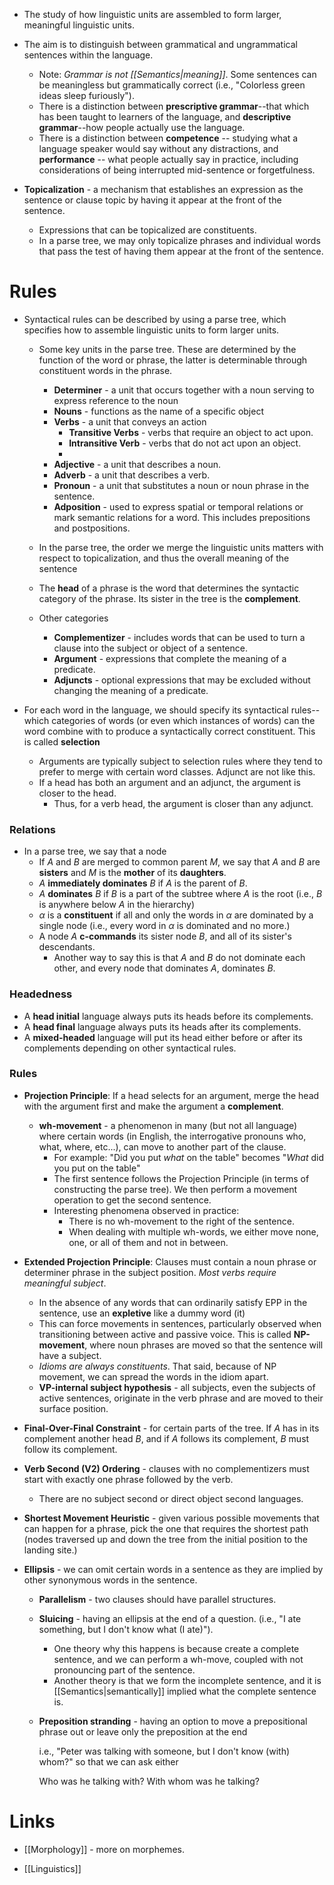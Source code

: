 * The study of how linguistic units are assembled to form larger, meaningful linguistic units.
* The aim is to distinguish between grammatical and ungrammatical sentences within the language.
	* Note: *Grammar is not [[Semantics|meaning]]*. Some sentences can be meaningless but grammatically correct (i.e., "Colorless green ideas sleep furiously").
	* There is a distinction between **prescriptive grammar**--that which has been taught to learners of the language, and **descriptive grammar**--how people actually use the language.
	* There is a distinction between **competence** -- studying what a language speaker would say without any distractions, and **performance** -- what people actually say in practice, including considerations of being interrupted mid-sentence or forgetfulness.

* **Topicalization** - a mechanism that establishes an expression as the sentence or clause topic by having it appear at the front of the sentence.
	* Expressions that can be topicalized are constituents.
	* In a parse tree, we may only topicalize phrases and individual words that pass the test of having them appear at the front of the sentence.

# Rules
* Syntactical rules can be described by using a parse tree, which specifies how to assemble linguistic units to form larger units.
	* Some key units in the parse tree. These are determined by the function of the word or phrase, the latter is determinable through constituent words in the phrase.
		* **Determiner** - a unit that occurs together with a noun serving to express reference to the noun
		* **Nouns** - functions as the name of a specific object
		* **Verbs** - a unit that conveys an action
			* **Transitive Verbs** - verbs that require an object to act upon.
			* **Intransitive Verb** - verbs that do not act upon an object.
			* 
		* **Adjective** - a unit that describes a noun.
		* **Adverb** - a unit that describes a verb.
		* **Pronoun** - a unit that substitutes a noun or noun phrase in the sentence.
		* **Adposition**  - used to express spatial or temporal relations or mark semantic relations for a word. This includes prepositions and postpositions.
	* In the parse tree,  the order we merge the linguistic units matters with respect to topicalization, and thus the overall meaning of the sentence
	* The **head** of a phrase is the word that determines the syntactic category of the phrase. Its sister in the tree is the **complement**.

	* Other categories
		* **Complementizer** - includes words that can be used to turn a clause into the subject or object of a sentence.
		* **Argument** - expressions that complete the meaning of a predicate.
		* **Adjuncts** - optional expressions that may be excluded without changing the meaning of a predicate.

* For each word in the language, we should specify its syntactical rules--which categories of words (or even which instances of words) can the word combine with to produce a syntactically correct constituent. This is called **selection** 
	* Arguments are typically subject to selection rules where they tend to prefer to merge with certain word classes. Adjunct are not like this.
	* If a head has both an argument and an adjunct, the argument is closer to the head. 
		* Thus, for a verb head, the argument is closer than any adjunct.

### Relations
* In a parse tree, we say that a node 
	* If  $A$ and $B$ are merged to common parent $M$, we say that $A$ and $B$ are **sisters** and $M$ is the **mother** of its **daughters**.
	* $A$ **immediately dominates** $B$ if $A$ is the parent of $B$.
	* $A$ **dominates** $B$ if $B$ is a part of the subtree where $A$ is the root (i.e., $B$ is anywhere below $A$ in the hierarchy)
	* $\alpha$ is a **constituent** if all and only the words in $\alpha$ are dominated by a single node (i.e., every word in $\alpha$ is dominated and no more.)
	* A node $A$ **c-commands** its sister node $B$, and all of its sister's descendants.
		* Another way to say this is that $A$ and $B$ do not dominate each other, and every node that dominates $A$, dominates $B$.

### Headedness
* A **head initial** language always puts its heads before its complements.
* A **head final** language always puts its heads after its complements.
* A **mixed-headed** language will put its head either before or after its complements depending on other syntactical rules.

### Rules
* **Projection Principle**: If a head selects for an argument, merge the head with the argument first and make the argument a **complement**.
	* **wh-movement** - a phenomenon in many (but not all language) where certain words (in English, the interrogative pronouns who, what, where, etc...), can move to another part of the clause.
		* For example: "Did you put *what* on the table" becomes "*What* did you put on the table"
		* The first sentence follows the Projection Principle (in terms of constructing the parse tree). We then perform a movement operation to get the second sentence.
		* Interesting phenomena observed in practice: 
			* There is no wh-movement to the right of the sentence.
			* When dealing with multiple wh-words, we either move none, one, or all of them and not in between.

* **Extended Projection Principle**: Clauses must contain a noun phrase or determiner phrase in the subject position. *Most verbs require meaningful subject*.
	* In the absence of any words that can ordinarily satisfy EPP in the sentence, use an **expletive** like a dummy word (it)
	* This can force movements in sentences, particularly observed when transitioning between active and passive voice. This is called **NP-movement**, where noun phrases are moved so that the sentence will have a subject.
	* *Idioms are always constituents*. That said, because of NP movement, we can spread the words in the idiom apart.
	* **VP-internal subject hypothesis** - all subjects, even the subjects of active sentences, originate in the verb phrase and are moved to their surface position. 

* **Final-Over-Final Constraint** - for certain parts of the tree. If $A$ has in its complement another head $B$, and if $A$ follows its complement, $B$ must follow its complement.

* **Verb Second (V2) Ordering** -  clauses with no complementizers must start with exactly one phrase followed by the verb.
	* There are no subject second or direct object second languages.

* **Shortest Movement Heuristic** - given various possible movements that can happen for a phrase, pick the one that requires the shortest path (nodes traversed up and down the tree from the initial position to the landing site.)

* **Ellipsis** - we can omit certain words in a sentence as they are implied by other synonymous words in the sentence.
	* **Parallelism** - two clauses should have parallel structures.
	* **Sluicing** - having an ellipsis at the end of a question. (i.e., "I ate something, but I don't know what (I ate)").
		* One theory why this happens is because create a complete sentence, and we can perform a wh-move, coupled with not pronouncing part of the sentence.
		* Another theory is that we form the incomplete sentence, and it is [[Semantics|semantically]] implied what the complete sentence is.
	* **Preposition stranding** - having an option to move a prepositional phrase out or leave only the preposition at the end
	  
	  i.e., "Peter was talking with someone, but I don't know (with) whom?" so that we can ask either
	  
	  Who was he talking with?
	  With whom was he talking?
# Links
* [[Morphology]] - more on morphemes.

* [[Linguistics]]